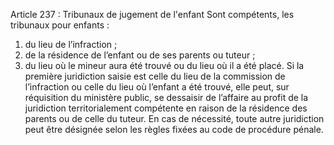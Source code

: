 Article 237 : Tribunaux de jugement de l'enfant
Sont compétents, les tribunaux pour enfants :
1.  du lieu de l’infraction ;
2.  de la résidence de l’enfant ou de ses parents ou tuteur ;
3.  du lieu où le mineur aura été trouvé ou du lieu où il a été placé.
Si la première juridiction saisie est celle du lieu de la commission de l’infraction ou celle du lieu où l’enfant a été trouvé, elle peut, sur réquisition du ministère public, se dessaisir de l’affaire au profit de la juridiction territorialement compétente en raison de la résidence des parents ou de celle du tuteur.
En cas de nécessité, toute autre juridiction peut être désignée selon les règles fixées au code de procédure pénale.